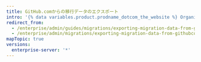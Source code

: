 ```yaml
---
title: GitHub.comからの移行データのエクスポート
intro: '{% data variables.product.prodname_dotcom_the_website %} Organization から移行データをエクスポートするには、API を使用して移行するリポジトリを選択する必要があります。 その後で、{% data variables.product.prodname_ghe_server %} インスタンスにインポートできる移行アーカイブを生成します。'
redirect_from:
  - /enterprise/admin/guides/migrations/exporting-migration-data-from-github-com
  - /enterprise/admin/migrations/exporting-migration-data-from-githubcom
mapTopic: true
versions:
  enterprise-server: '*'
---
```


